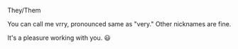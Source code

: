 They/Them 

You can call me vrry, pronounced same as "very." Other nicknames are fine. 

It's a pleasure working with you. 😃
